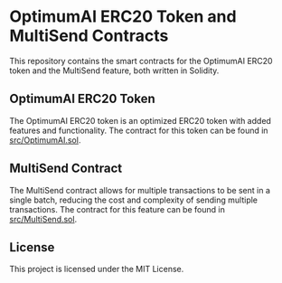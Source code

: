 # OptimumAI ERC20 Token and MultiSend Contracts

This repository contains the smart contracts for the OptimumAI ERC20 token and the MultiSend feature, both written in Solidity.

## OptimumAI ERC20 Token

The OptimumAI ERC20 token is an optimized ERC20 token with added features and functionality. The contract for this token can be found in [src/OptimumAI.sol](src/OptimumAI.sol).

## MultiSend Contract

The MultiSend contract allows for multiple transactions to be sent in a single batch, reducing the cost and complexity of sending multiple transactions. The contract for this feature can be found in [src/MultiSend.sol](src/MultiSend.sol).

## License

This project is licensed under the MIT License.

